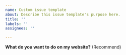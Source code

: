 ```yaml
---
name: Custom issue template
about: Describe this issue template's purpose here.
title: ''
labels: ''
assignees: ''

---
```


**What do you want to do on my website?** \(Recommend\)


